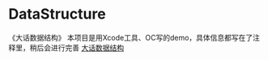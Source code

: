 # DataStructure
《大话数据结构》
本项目是用Xcode工具、OC写的demo，具体信息都写在了注释里，稍后会进行完善
[大话数据结构](https://juejin.im/post/5b6976a2f265da0f61322df6)
